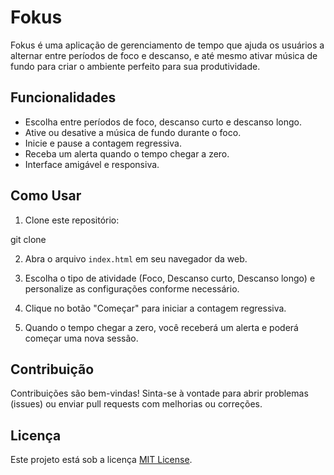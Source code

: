 # Fokus

Fokus é uma aplicação de gerenciamento de tempo que ajuda os usuários a alternar entre períodos de foco e descanso, e até mesmo ativar música de fundo para criar o ambiente perfeito para sua produtividade.

## Funcionalidades

- Escolha entre períodos de foco, descanso curto e descanso longo.
- Ative ou desative a música de fundo durante o foco.
- Inicie e pause a contagem regressiva.
- Receba um alerta quando o tempo chegar a zero.
- Interface amigável e responsiva.

## Como Usar

1. Clone este repositório:

git clone

2. Abra o arquivo `index.html` em seu navegador da web.

3. Escolha o tipo de atividade (Foco, Descanso curto, Descanso longo) e personalize as configurações conforme necessário.

4. Clique no botão "Começar" para iniciar a contagem regressiva.

5. Quando o tempo chegar a zero, você receberá um alerta e poderá começar uma nova sessão.

## Contribuição

Contribuições são bem-vindas! Sinta-se à vontade para abrir problemas (issues) ou enviar pull requests com melhorias ou correções.

## Licença

Este projeto está sob a licença [MIT License](LICENSE).
